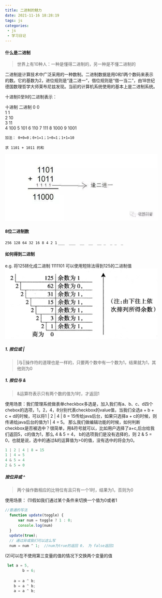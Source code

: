 ```yaml
---
title: 二进制的魅力
date: 2021-11-16 18:28:19
tags: js
categories:
 - js
 - 学习日记
---
```


#### 什么是二进制
> 世界上有10种人：一种是懂得二进制的，另一种是不懂二进制的

二进制是计算技术中广泛采用的一种数制。二进制数据是用0和1两个数码来表示的数。它的基数为2，进位规则是“逢二进一”，借位规则是“借一当二”，由18世纪德国数理哲学大师莱布尼兹发现。当前的计算机系统使用的基本上是二进制系统。

十进制0至9的二进制表示：


十进制	二进制	
0	0	
1	1	
2	10	
3	11	
4	100	
5	101
6	110
7	111
8	1000
9	1001


```
加法： 0+0=0；0+1=1；1+0=1；1+1=10

求 1101 + 1011 的和
```
![img](二进制的魅力/img2.jpeg)

#### 8位二进制数
`256 128 64 32 16 8 4 2 1`
`___  ___  __  __  __ _  _ _  _`

#### 如何得到二进制
e.g. 将125转化成二进制 1111101
可以使用短除法得到125的二进制值
![img](二进制的魅力/img.png)


##### 1. 按位或 |
> |与||操作符的道理也是一样的，只要两个数中有一个数为1，结果就为1，其他则为0

##### 1. 按位与 &
> &运算符表示只有两个数的值为1时，才返回1

使用场景：我们管理系统做表单checkbox多选是，加入我们有a、b、c、d四个chebox的选项，1，2，4，8分别代表checkbox的value值，当我们全选a + b + c + d的时候，可以将1 | 2 | 4 | 8 = 15传给java后台，如果只选择a + c的时候，则传递给java后台的值为1 | 4 = 5。
那么我们做编辑功能的时候，如何判断checkbox是否被选中？很简单，用&符号就可以，比如用户选择了a+c,后台给我们返回5，c的值为1，那么 4 & 5 = 4， b的选项我们是没有选择的，则 2 & 5 = 0，也就是说，选中的通过&的运算值为>0的值，没有选中的将会为0。

```js
1 | 2 | 4 | 8 = 15
1 | 4 = 5
4 & 5 = 4
2 & 5 = 0
```

##### 按位异或 ^
> 两个操作数相应的比特位有且只有一个1时，结果为1，否则为0

使用场景：
(1)假如我们通过某个条件来切换一个值为0或者1
```js
//普通的写法
  function update(toggle) {
      var num = toggle ? 1 : 0;
      console.log(num)
  }
  update(true);
  // 通过异或我们可以这么写
  num = num ^ 1;  //num为true的返回 0， 为 false返回1
```
(2)可以在不使用第三变量的值的情况下交换两个变量的值
```js
 let a = 5,
        b = 6;

    a = a ^ b;
    b = a ^ b;
    a = a ^ b;
```
